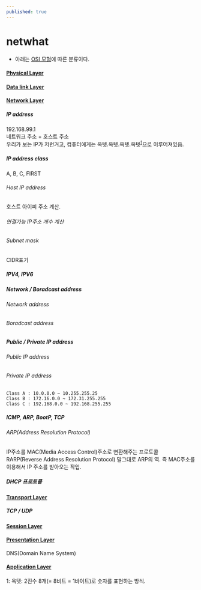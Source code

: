 ```yaml
---
published: true
---
```


# netwhat

* 아래는 [OSI 모형](https://yeosong-00.github.io/42wiki/OSI-model)에 따른 분류이다.
#### [Physical Layer](Physical-Layer)

#### [Data link Layer](Data-link-Layer)

#### [Network Layer](Network-Layer)
##### IP address
192.168.99.1<br>
네트워크 주소 + 호스트 주소<br>
우리가 보는 IP가 저런거고, 컴퓨터에게는 옥텟.옥텟.옥텟.옥텟<sup>[1](#footnote_1)</sup>으로 이루어져있음.
##### IP address class
A, B, C, FIRST
###### Host IP address
호스트 아이피 주소 계산.
###### 연결가능 IP주소 개수 계산
###### Subnet mask
CIDR표기
##### IPV4, IPV6
##### Network / Boradcast address
###### Network address
###### Boradcast address
##### Public / Private IP address
###### Public IP address
###### Private IP address
    Class A : 10.0.0.0 ~ 10.255.255.25 
    Class B : 172.16.0.0 ~ 172.31.255.255
    Class C : 192.168.0.0 ~ 192.168.255.255
##### ICMP, ARP, BootP, TCP
###### ARP(Address Resolution Protocol)
IP주소를 MAC(Media Access Control)주소로 변환해주는 프로토콜
RARP(Reverse Address Resolution Protocol)
말그대로 ARP의 역. 즉 MAC주소를 이용해서 IP 주소를 받아오는 작업.
##### DHCP 프로토콜
#### [Transport Layer](Transport-Layer)
##### TCP / UDP
#### [Session Layer](Session-Layer)

#### [Presentation Layer](Presentation-Layer)
DNS(Domain Name System)
#### [Application Layer](Application-Layer) 




<a name="footnote_1">1</a>: 옥텟: 2진수 8개(= 8비트 = 1바이트)로 숫자를 표현하는 방식.
